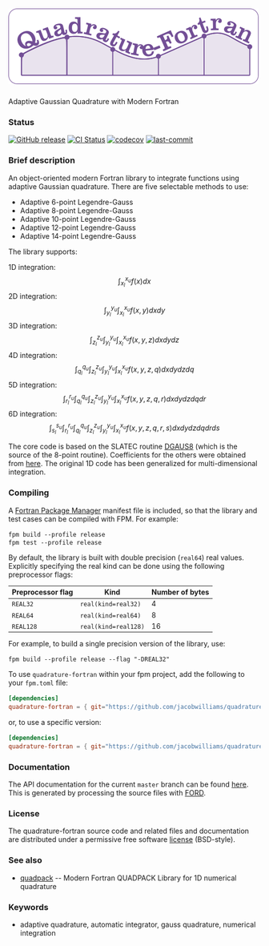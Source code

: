 ![quadrature-fortran](media/logo.png)
============

Adaptive Gaussian Quadrature with Modern Fortran

### Status
[![GitHub release](https://img.shields.io/github/release/jacobwilliams/quadrature-fortran.svg)](https://github.com/jacobwilliams/quadrature-fortran/releases/latest)
[![CI Status](https://github.com/jacobwilliams/quadrature-fortran/actions/workflows/CI.yml/badge.svg)](https://github.com/jacobwilliams/quadrature-fortran/actions)
[![codecov](https://codecov.io/gh/jacobwilliams/quadrature-fortran/branch/master/graph/badge.svg)](https://codecov.io/gh/jacobwilliams/quadrature-fortran)
[![last-commit](https://img.shields.io/github/last-commit/jacobwilliams/quadrature-fortran)](https://github.com/jacobwilliams/quadrature-fortran/commits/master)

### Brief description

An object-oriented modern Fortran library to integrate functions using adaptive Gaussian quadrature. There are five selectable methods to use:

 * Adaptive 6-point Legendre-Gauss
 * Adaptive 8-point Legendre-Gauss
 * Adaptive 10-point Legendre-Gauss
 * Adaptive 12-point Legendre-Gauss
 * Adaptive 14-point Legendre-Gauss

The library supports:

1D integration:
   $$\int_{x_l}^{x_u} f(x) dx$$
2D integration:
   $$\int_{y_l}^{y_u} \int_{x_l}^{x_u} f(x,y) dx dy$$
3D integration:
   $$\int_{z_l}^{z_u} \int_{y_l}^{y_u} \int_{x_l} ^{x_u} f(x,y,z) dx dy dz$$
4D integration:
   $$\int_{q_l}^{q_u} \int_{z_l}^{z_u} \int_{y_l} ^{y_u} \int_{x_l}^{x_u} f(x,y,z,q) dx dy dz  dq$$
5D integration:
   $$\int_{r_l}^{r_u} \int_{q_l}^{q_u} \int_{z_l} ^{z_u} \int_{y_l}^{y_u} \int_{x_l}^{x_u} f(x, y,z,q,r) dx dy dz dq dr$$
6D integration:
   $$\int_{s_l}^{s_u} \int_{r_l}^{r_u} \int_{q_l} ^{q_u} \int_{z_l}^{z_u} \int_{y_l}^{y_u} \int_ {x_l}^{x_u} f(x,y,z,q,r,s) dx dy dz dq dr ds$$

The core code is based on the SLATEC routine [DGAUS8](http://www.netlib.org/slatec/src/dgaus8.f) (which is the source of the 8-point routine). Coefficients for the others were obtained from [here](http://processingjs.nihongoresources.com/bezierinfo/legendre-gauss-values.php). The original 1D code has been generalized for multi-dimensional integration.

### Compiling

A [Fortran Package Manager](https://github.com/fortran-lang/fpm) manifest file is included, so that the library and test cases can be compiled with FPM. For example:

```
fpm build --profile release
fpm test --profile release
```

By default, the library is built with double precision (`real64`) real values. Explicitly specifying the real kind can be done using the following preprocessor flags:

Preprocessor flag | Kind  | Number of bytes
----------------- | ----- | ---------------
`REAL32`  | `real(kind=real32)`  | 4
`REAL64`  | `real(kind=real64)`  | 8
`REAL128` | `real(kind=real128)` | 16

For example, to build a single precision version of the library, use:

```
fpm build --profile release --flag "-DREAL32"
```

To use `quadrature-fortran` within your fpm project, add the following to your `fpm.toml` file:
```toml
[dependencies]
quadrature-fortran = { git="https://github.com/jacobwilliams/quadrature-fortran.git" }
```

or, to use a specific version:
```toml
[dependencies]
quadrature-fortran = { git="https://github.com/jacobwilliams/quadrature-fortran.git", tag = "1.0.0" }
```

### Documentation

The API documentation for the current ```master``` branch can be found [here](https://jacobwilliams.github.io/quadrature-fortran/).  This is generated by processing the source files with [FORD](https://github.com/Fortran-FOSS-Programmers/ford).

### License

The quadrature-fortran source code and related files and documentation are distributed under a permissive free software [license](https://github.com/jacobwilliams/quadrature-fortran/blob/master/LICENSE) (BSD-style).

### See also

 * [quadpack](https://github.com/jacobwilliams/quadpack) -- Modern Fortran QUADPACK Library for 1D numerical quadrature

### Keywords

* adaptive quadrature, automatic integrator, gauss quadrature, numerical integration
